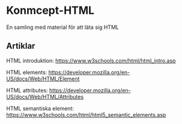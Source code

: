# Konmcept-HTML
En samling med material för att läta sig HTML

## Artiklar

HTML introduktion: https://www.w3schools.com/html/html_intro.asp

HTML elements: https://developer.mozilla.org/en-US/docs/Web/HTML/Element

HTML attributes: https://developer.mozilla.org/en-US/docs/Web/HTML/Attributes

HTML semantiska element: https://www.w3schools.com/html/html5_semantic_elements.asp

